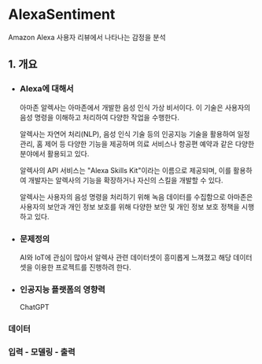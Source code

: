 # AlexaSentiment
Amazon Alexa 사용자 리뷰에서 나타나는 감정을 분석

## 1. 개요

   * ### Alexa에 대해서
   
      아마존 알렉사는 아마존에서 개발한 음성 인식 가상 비서이다. 이 기술은 사용자의 음성 명령을 이해하고 처리하여 다양한 작업을 수행한다.
   
      알렉사는 자연어 처리(NLP), 음성 인식 기술 등의 인공지능 기술을 활용하여 일정 관리, 홈 제어 등 다양한 기능을 제공하며 의료 서비스나 항공편 예약과 같은 다양한 분야에서 활용되고 있다.
   
      알렉사의 API 서비스는 "Alexa Skills Kit"이라는 이름으로 제공되며, 이를 활용하여 개발자는 알렉사의 기능을 확장하거나 자신의 스킬을 개발할 수 있다.
   
      알렉사는 사용자의 음성 명령을 처리하기 위해 녹음 데이터를 수집함으로 아마존은 사용자의 보안과 개인 정보 보호를 위해 다양한 보안 및 개인 정보 보호 정책을 시행하고 있다.

   * ### 문제정의
   
      AI와 IoT에 관심이 많아서 알렉사 관련 데이터셋이 흥미롭게 느껴졌고 해당 데이터셋을 이용한 프로젝트를 진행하려 한다.

   * ### 인공지능 플랫폼의 영향력
      ChatGPT
    
   ### 데이터
   
   
   ### 입력 - 모델링 - 출력
   
   
   
